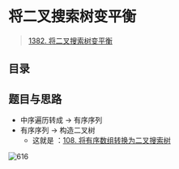 
# 将二叉搜索树变平衡


>  [1382. 将二叉搜索树变平衡](https://leetcode.cn/problems/balance-a-binary-search-tree/)




## 目录
<!-- toc -->
 ## 题目与思路 

- 中序遍历转成 → 有序序列
- 有序序列 → 构造二叉树 
	- 这就是 ：[108. 将有序数组转换为二叉搜索树](/post/tLQaL5R1.html)

![616](#)